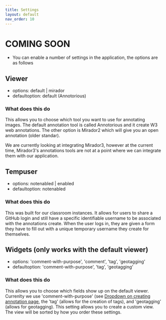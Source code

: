 ```yaml
---
title: Settings
layout: default
nav_order: 10
---
```


# COMING SOON

- You can enable a number of settings in the application, the options are as follows

## Viewer
- options: default | mirador
- defaultoption: default (Annotorious)
### What does this do
This allows you to choose which tool you want to use for annotating images. The default annotation tool is called Annotorious and it create W3 web annotations. The other option is Mirador2 which will give you an open annotation (older standar). 

We are currently looking at integrating Mirador3, however at the current time, Mirador3's annotations tools are not at a point where we can integrate them with our application.


## Tempuser
- options: notenabled | enabled
- defaultoption: notenabled

### What does this do
This was built for our classroom instances. It allows for users to share a GitHub login and still have a specific identifiable username to be associated with the annotations create. When the user logs in, they are given a form they have to fill out with a unique temporary username they create for themselves.

## Widgets (only works with the default viewer)
- options: 'comment-with-purpose', 'comment', 'tag', 'geotagging'
- defaultoption: 'comment-with-purpose', 'tag', 'geotagging'

### What does this do
This allows you to choose which fields show up on the default viewer. Currenlty we use 'comment-with-purpose' (see [Dropdown on creating annotation page](/purpose), the 'tag' (allows for the creation of tags), and 'geotagging' (allows for geotagging). This setting allows you to create a custom view. The view will be sorted by how you order these settings.
